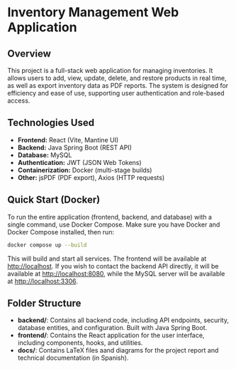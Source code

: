 # Inventory Management Web Application

## Overview

This project is a full-stack web application for managing inventories. It allows users to add, view, update, delete, and restore products in real time, as well as export inventory data as PDF reports. The system is designed for efficiency and ease of use, supporting user authentication and role-based access.

## Technologies Used

- **Frontend:** React (Vite, Mantine UI)
- **Backend:** Java Spring Boot (REST API)
- **Database:** MySQL
- **Authentication:** JWT (JSON Web Tokens)
- **Containerization:** Docker (multi-stage builds)
- **Other:** jsPDF (PDF export), Axios (HTTP requests)

## Quick Start (Docker)

To run the entire application (frontend, backend, and database) with a single command, use Docker Compose. Make sure you have Docker and Docker Compose installed, then run:

```sh
docker compose up --build
```

This will build and start all services. The frontend will be available at [http://localhost](http://localhost). If you wish to contact the backend API directly, it will be available at [http://localhost:8080](http://localhost:8080), while the MySQL server will be available at [http://localhost:3306](http://localhost:3306).


## Folder Structure

- **backend/**: Contains all backend code, including API endpoints, security, database entities, and configuration. Built with Java Spring Boot.
- **frontend/**: Contains the React application for the user interface, including components, hooks, and utilities.
- **docs/**: Contains LaTeX files aand diagrams for the project report and technical documentation (in Spanish).
